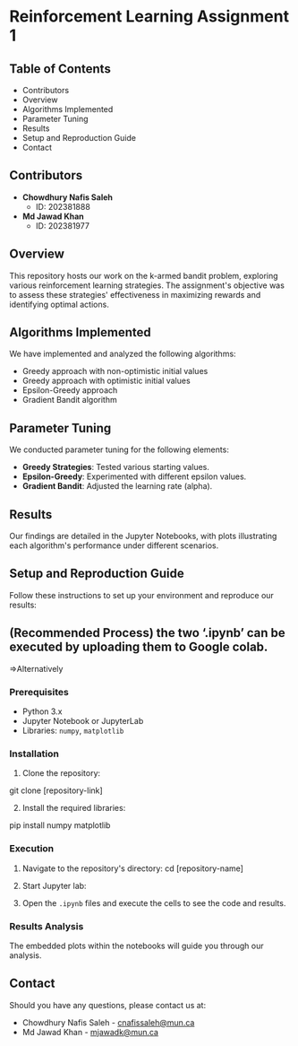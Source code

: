 # Reinforcement Learning Assignment 1

## Table of Contents
- Contributors
- Overview
- Algorithms Implemented
- Parameter Tuning
- Results
- Setup and Reproduction Guide
- Contact

## Contributors
- **Chowdhury Nafis Saleh**
  - ID: 202381888
- **Md Jawad Khan**
  - ID: 202381977

## Overview
This repository hosts our work on the k-armed bandit problem, exploring various reinforcement learning strategies. The assignment's objective was to assess these strategies' effectiveness in maximizing rewards and identifying optimal actions.

## Algorithms Implemented
We have implemented and analyzed the following algorithms:
- Greedy approach with non-optimistic initial values
- Greedy approach with optimistic initial values
- Epsilon-Greedy approach
- Gradient Bandit algorithm

## Parameter Tuning
We conducted parameter tuning for the following elements:
- **Greedy Strategies**: Tested various starting values.
- **Epsilon-Greedy**: Experimented with different epsilon values.
- **Gradient Bandit**: Adjusted the learning rate (alpha).

## Results
Our findings are detailed in the Jupyter Notebooks, with plots illustrating each algorithm's performance under different scenarios.

## Setup and Reproduction Guide
Follow these instructions to set up your environment and reproduce our results:
## (Recommended Process) the two ‘.ipynb’ can be executed by uploading them to Google colab.

=>Alternatively

### Prerequisites
- Python 3.x
- Jupyter Notebook or JupyterLab
- Libraries: `numpy`, `matplotlib`

### Installation
1. Clone the repository:

git clone [repository-link]

2. Install the required libraries:

pip install numpy matplotlib


### Execution
1. Navigate to the repository's directory:
cd [repository-name]

2. Start Jupyter lab:

3. Open the `.ipynb` files and execute the cells to see the code and results.

### Results Analysis
The embedded plots within the notebooks will guide you through our analysis.



## Contact
Should you have any questions, please contact us at:
- Chowdhury Nafis Saleh - cnafissaleh@mun.ca
- Md Jawad Khan - mjawadk@mun.ca



